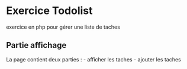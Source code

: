 # Exercice Todolist

exercice en php pour gérer une liste de taches


## Partie affichage

La page contient deux parties : 
	- afficher les taches
	- ajouter les taches